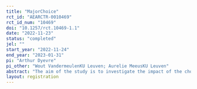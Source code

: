 ```yaml
---
title: "MajorChoice"
rct_id: "AEARCTR-0010469"
rct_id_num: "10469"
doi: "10.1257/rct.10469-1.1"
date: "2022-11-23"
status: "completed"
jel: ""
start_year: "2022-11-24"
end_year: "2023-01-31"
pi: "Arthur Dyevre"
pi_other: "Wout VandermeulenKU Leuven; Aurelie MeeusKU Leuven"
abstract: "The aim of the study is to investigate the impact of the choice of major on the job prospects of law students in Belgium. The study is designed as a field experiments. Fake CVs and cover letters are randomly sent to a sample of Belgian law firms. Response rates are compared both within and between units."
layout: registration
---
```


